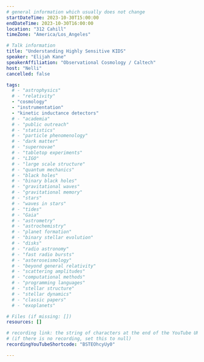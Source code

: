 ```yaml
---
# general information which usually does not change
startDateTime: 2023-10-30T15:00:00
endDateTime: 2023-10-30T16:00:00
location: "312 Cahill"
timeZone: "America/Los_Angeles"

# Talk information
title: "Understanding Highly Sensitive KIDS"
speaker: "Elijah Kane"
speakerAffiliation: "Observational Cosmology / Caltech"
host: "Nelli"
cancelled: false

tags:
  # - "astrophysics"
  # - "relativity"
  - "cosmology"
  - "instrumentation"
  - "kinetic inductance detectors"
  # - "academia"
  # - "public outreach"
  # - "statistics"
  # - "particle phenomenology"
  # - "dark matter"
  # - "supernovae"
  # - "tabletop experiments"
  # - "LIGO"
  # - "large scale structure"
  # - "quantum mechanics"
  # - "black holes"
  # - "binary black holes"
  # - "gravitational waves"
  # - "gravitational memory"
  # - "stars"
  # - "waves in stars"
  # - "tides"
  # - "Gaia"
  # - "astrometry"
  # - "astrochemistry"
  # - "planet formation"
  # - "binary stellar evolution"
  # - "disks"
  # - "radio astronomy"
  # - "fast radio bursts"
  # - "asteroseismology"
  # - "beyond general relativity"
  # - "scattering amplitudes"
  # - "computational methods"
  # - "programming languages"
  # - "stellar structure"
  # - "stellar dynamics"
  # - "classic papers"
  # - "exoplanets"

# Files (if missing: [])
resources: []

# recording link: the string of characters at the end of the YouTube URL
# (if there is no recording, set this to null)
recordingYouTubeShortcode: "BSTEOhcyUy0"

---
```



